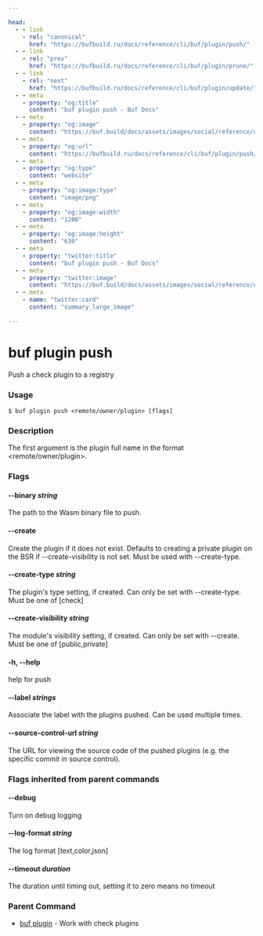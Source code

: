```yaml
---

head:
  - - link
    - rel: "canonical"
      href: "https://bufbuild.ru/docs/reference/cli/buf/plugin/push/"
  - - link
    - rel: "prev"
      href: "https://bufbuild.ru/docs/reference/cli/buf/plugin/prune/"
  - - link
    - rel: "next"
      href: "https://bufbuild.ru/docs/reference/cli/buf/plugin/update/"
  - - meta
    - property: "og:title"
      content: "buf plugin push - Buf Docs"
  - - meta
    - property: "og:image"
      content: "https://buf.build/docs/assets/images/social/reference/cli/buf/plugin/push.png"
  - - meta
    - property: "og:url"
      content: "https://bufbuild.ru/docs/reference/cli/buf/plugin/push/"
  - - meta
    - property: "og:type"
      content: "website"
  - - meta
    - property: "og:image:type"
      content: "image/png"
  - - meta
    - property: "og:image:width"
      content: "1200"
  - - meta
    - property: "og:image:height"
      content: "630"
  - - meta
    - property: "twitter:title"
      content: "buf plugin push - Buf Docs"
  - - meta
    - property: "twitter:image"
      content: "https://buf.build/docs/assets/images/social/reference/cli/buf/plugin/push.png"
  - - meta
    - name: "twitter:card"
      content: "summary_large_image"

---
```


# buf plugin push

Push a check plugin to a registry

### Usage

```console
$ buf plugin push <remote/owner/plugin> [flags]
```

### Description

The first argument is the plugin full name in the format <remote/owner/plugin>.

### Flags

#### \--binary _string_

The path to the Wasm binary file to push.

#### \--create

Create the plugin if it does not exist. Defaults to creating a private plugin on the BSR if --create-visibility is not set. Must be used with --create-type.

#### \--create-type _string_

The plugin's type setting, if created. Can only be set with --create-type. Must be one of \[check\]

#### \--create-visibility _string_

The module's visibility setting, if created. Can only be set with --create. Must be one of \[public,private\]

#### \-h, --help

help for push

#### \--label _strings_

Associate the label with the plugins pushed. Can be used multiple times.

#### \--source-control-url _string_

The URL for viewing the source code of the pushed plugins (e.g. the specific commit in source control).

### Flags inherited from parent commands

#### \--debug

Turn on debug logging

#### \--log-format _string_

The log format \[text,color,json\]

#### \--timeout _duration_

The duration until timing out, setting it to zero means no timeout

### Parent Command

- [buf plugin](../) - Work with check plugins
